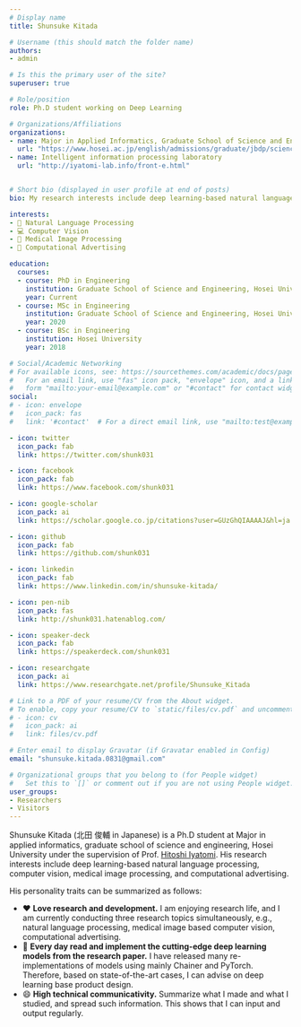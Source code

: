 ```yaml
---
# Display name
title: Shunsuke Kitada

# Username (this should match the folder name)
authors:
- admin

# Is this the primary user of the site?
superuser: true

# Role/position
role: Ph.D student working on Deep Learning

# Organizations/Affiliations
organizations:
- name: Major in Applied Informatics, Graduate School of Science and Engineering, Hosei University
  url: "https://www.hosei.ac.jp/english/admissions/graduate/jbdp/science_engineering/applied_informatics/"
- name: Intelligent information processing laboratory
  url: "http://iyatomi-lab.info/front-e.html"


# Short bio (displayed in user profile at end of posts)
bio: My research interests include deep learning-based natural language processing, computer vision, medical image processing, and computational advertising.

interests:
- 🤖 Natural Language Processing
- 💻 Computer Vision
- 🏥 Medical Image Processing
- 📃 Computational Advertising

education:
  courses:
  - course: PhD in Engineering
    institution: Graduate School of Science and Engineering, Hosei University
    year: Current
  - course: MSc in Engineering
    institution: Graduate School of Science and Engineering, Hosei University
    year: 2020
  - course: BSc in Engineering
    institution: Hosei University
    year: 2018

# Social/Academic Networking
# For available icons, see: https://sourcethemes.com/academic/docs/page-builder/#icons
#   For an email link, use "fas" icon pack, "envelope" icon, and a link in the
#   form "mailto:your-email@example.com" or "#contact" for contact widget.
social:
# - icon: envelope
#   icon_pack: fas
#   link: '#contact'  # For a direct email link, use "mailto:test@example.org".

- icon: twitter
  icon_pack: fab
  link: https://twitter.com/shunk031

- icon: facebook
  icon_pack: fab
  link: https://www.facebook.com/shunk031

- icon: google-scholar
  icon_pack: ai
  link: https://scholar.google.co.jp/citations?user=GUzGhQIAAAAJ&hl=ja

- icon: github
  icon_pack: fab
  link: https://github.com/shunk031

- icon: linkedin
  icon_pack: fab
  link: https://www.linkedin.com/in/shunsuke-kitada/

- icon: pen-nib
  icon_pack: fas
  link: http://shunk031.hatenablog.com/

- icon: speaker-deck
  icon_pack: fab
  link: https://speakerdeck.com/shunk031

- icon: researchgate
  icon_pack: ai
  link: https://www.researchgate.net/profile/Shunsuke_Kitada

# Link to a PDF of your resume/CV from the About widget.
# To enable, copy your resume/CV to `static/files/cv.pdf` and uncomment the lines below.
# - icon: cv
#   icon_pack: ai
#   link: files/cv.pdf

# Enter email to display Gravatar (if Gravatar enabled in Config)
email: "shunsuke.kitada.0831@gmail.com"

# Organizational groups that you belong to (for People widget)
#   Set this to `[]` or comment out if you are not using People widget.
user_groups:
- Researchers
- Visitors
---
```


Shunsuke Kitada (北田 俊輔 in Japanese) is a Ph.D student at Major in applied informatics, graduate school of science and engineering, Hosei University under the supervision of Prof. [Hitoshi Iyatomi](http://iyatomi-lab.info/front-e.html).
His research interests include deep learning-based natural language processing, computer vision, medical image processing, and computational advertising.

His personality traits can be summarized as follows:
- ❤️ **Love research and development.** I am enjoying research life, and I am currently conducting three research topics simultaneously, e.g., natural language processing, medical image based computer vision, computational advertising.
- 📝 **Every day read and implement the cutting-edge deep learning models from the research paper.** I have released many re-implementations of models using mainly Chainer and PyTorch. Therefore, based on state-of-the-art cases, I can advise on deep learning base product design.
- 😄 **High technical communicativity.** Summarize what I made and what I studied, and spread such information. This shows that I can input and output regularly.
